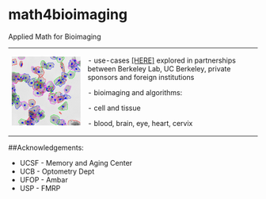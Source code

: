 # math4bioimaging


Applied Math for Bioimaging
<table border="0">
 <tr>
    <td><img src="cervicalCells.png" width="400">
    </td>
    <td>
     <p>
      - use-cases <a href="Math4Bioimaging2019compact.pdf">[HERE]</a> explored in partnerships between Berkeley Lab, UC Berkeley, private sponsors and foreign institutions
     <p>
     - bioimaging and algorithms:
     <p> 
        - cell and tissue
     <p> 
        - blood, brain, eye, heart, cervix
      </td>
 </tr>
</table>

##Acknowledgements:
- UCSF - Memory and Aging Center
- UCB - Optometry Dept
- UFOP - Ambar
- USP - FMRP
